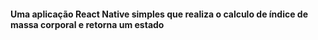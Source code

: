 #### Uma aplicação React Native simples que realiza o calculo de índice de massa corporal e retorna um estado
